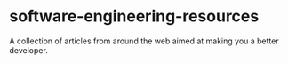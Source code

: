 software-engineering-resources
==============================

A collection of articles from around the web aimed at making you a better developer.
